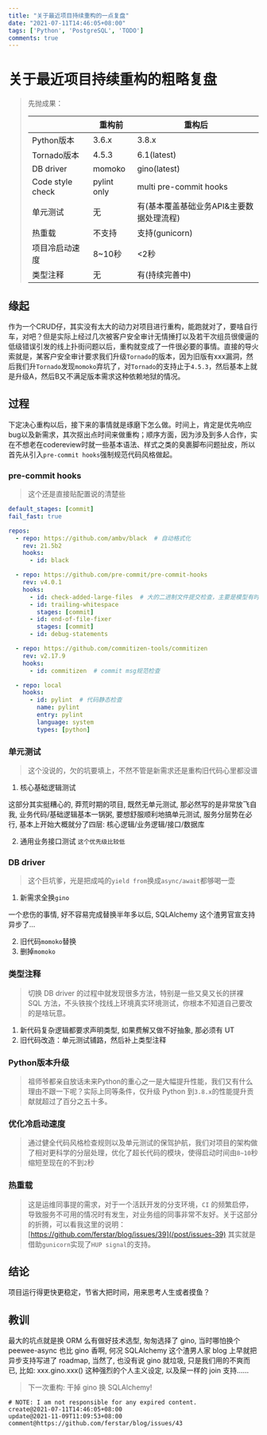 ```yaml
---
title: "关于最近项目持续重构的一点复盘"
date: "2021-07-11T14:46:05+08:00"
tags: ['Python', 'PostgreSQL', 'TODO']
comments: true
---
```


# 关于最近项目持续重构的粗略复盘

> 先抛成果：
>
> |                  | 重构前      | 重构后                                   |
> | ---------------- | ----------- | ---------------------------------------- |
> | Python版本       | 3.6.x       | 3.8.x                                    |
> | Tornado版本      | 4.5.3       | 6.1(latest)                              |
> | DB driver        | momoko      | gino(latest)                             |
> | Code style check | pylint only | multi pre-commit hooks                   |
> | 单元测试         | 无          | 有(基本覆盖基础业务API&主要数据处理流程) |
> | 热重载           | 不支持      | 支持(gunicorn)                           |
> | 项目冷启动速度   | 8~10秒      | <2秒                                      |
> | 类型注释         | 无          | 有(持续完善中)                           |



## 缘起

作为一个CRUD仔，其实没有太大的动力对项目进行重构，能跑就对了，要啥自行车，对吧？但是实际上经过几次被客户安全审计无情捶打以及若干次组员很傻逼的低级错误引发的线上扑街问题以后，重构就变成了一件很必要的事情。直接的导火索就是，某客户安全审计要求我们升级`Tornado`的版本，因为旧版有xxx漏洞，然后我们升`Tornado`发现`momoko`弃坑了，对`Tornado`的支持止于`4.5.3`，然后基本上就是升级A，然后B又不满足版本需求这种依赖地狱的情况。

## 过程

下定决心重构以后，接下来的事情就是琢磨下怎么做。时间上，肯定是优先响应bug以及新需求，其次抠出点时间来做重构；顺序方面，因为涉及到多人合作，实在不想老在codereview时就一些基本语法、样式之类的臭裹脚布问题扯皮，所以首先从引入`pre-commit hooks`强制规范代码风格做起。

### pre-commit hooks

> 这个还是直接贴配置说的清楚些

```yml
default_stages: [commit]
fail_fast: true

repos:
  - repo: https://github.com/ambv/black  # 自动格式化
    rev: 21.5b2
    hooks:
      - id: black

  - repo: https://github.com/pre-commit/pre-commit-hooks
    rev: v4.0.1
    hooks:
      - id: check-added-large-files  # 大的二进制文件提交检查，主要是模型有时候会被别组的同事误提交，导致.git很膨胀
      - id: trailing-whitespace
        stages: [commit]
      - id: end-of-file-fixer
        stages: [commit]
      - id: debug-statements

  - repo: https://github.com/commitizen-tools/commitizen
    rev: v2.17.9
    hooks:
      - id: commitizen  # commit msg规范检查

  - repo: local
    hooks:
      - id: pylint  # 代码静态检查
        name: pylint
        entry: pylint
        language: system
        types: [python]

```

### 单元测试

> 这个没说的，欠的坑要填上，不然不管是新需求还是重构旧代码心里都没谱

1. 核心基础逻辑测试

这部分其实挺糟心的, 莽荒时期的项目, 既然无单元测试, 那必然写的是非常放飞自我, 业务代码/基础逻辑基本一锅粥, 要想舒服顺利地搞单元测试, 服务分层势在必行, 基本上开始大概就分了四层: 核心逻辑/业务逻辑/接口/数据库

2. 通用业务接口测试 `这个优先级比较低`

### DB driver

> 这个巨坑爹，光是把成吨的`yield from`换成`async/await`都够喝一壶

1. 新需求全换`gino`

一个悲伤的事情, 好不容易完成替换半年多以后, SQLAlchemy 这个渣男官宣支持异步了...

2. 旧代码`momoko`替换
3. 删掉`momoko`

### 类型注释

> 切换 DB driver 的过程中就发现很多方法，特别是一些又臭又长的拼裸 SQL 方法，不头铁挨个找线上环境真实环境测试，你根本不知道自己要改的是啥玩意。

1. 新代码复杂逻辑都要求声明类型, 如果费解又做不好抽象, 那必须有 UT
2. 旧代码改造：单元测试铺路，然后补上类型注释

### Python版本升级

> 祖师爷都亲自放话未来Python的重心之一是大幅提升性能，我们又有什么理由不跟一下呢？实际上同等条件，仅升级 Python 到`3.8.x`的性能提升贡献就超过了百分之五十多。

### 优化冷启动速度

> 通过健全代码风格检查规则以及单元测试的保驾护航，我们对项目的架构做了相对更科学的分层处理，优化了超长代码的模块，使得启动时间由`8~10`秒缩短至现在的不到`2`秒

### 热重载

> 这是运维同事提的需求，对于一个活跃开发的分支环境，`CI` 的频繁启停，导致服务不可用的情况时有发生，对业务组的同事非常不友好。关于这部分的折腾，可以看我这里的说明：[https://github.com/ferstar/blog/issues/39](/post/issues-39) 其实就是借助`gunicorn`实现了`HUP signal`的支持。

## 结论

项目运行得更快更稳定，节省大把时间，用来思考人生或者摸鱼？

## 教训

最大的坑点就是换 ORM 么有做好技术选型, 匆匆选择了 gino, 当时哪怕换个 peewee-async 也比 gino 香啊, 何况 SQLAlchemy 这个渣男人家 blog 上早就把异步支持写进了 roadmap, 当然了, 也没有说 gino 就垃圾, 只是我们用的不爽而已, 比如: xxx.gino.xxx() 这种强烈的个人主义设定, 以及屎一样的 join 支持......

> 下一次重构: 干掉 gino 换 SQLAlchemy!



```
# NOTE: I am not responsible for any expired content.
create@2021-07-11T14:46:05+08:00
update@2021-11-09T11:09:53+08:00
comment@https://github.com/ferstar/blog/issues/43
```
